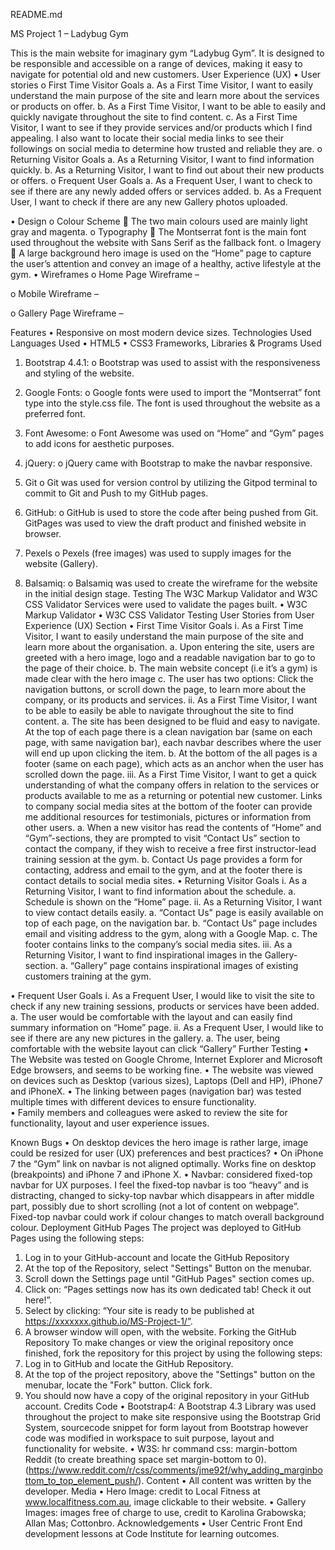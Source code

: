 README.md

MS Project 1 – Ladybug Gym


This is the main website for imaginary gym “Ladybug Gym”. It is designed to be responsible and accessible on a range of devices, making it easy to navigate for potential old and new customers.
User Experience (UX)
•	User stories
o	First Time Visitor Goals
a.	As a First Time Visitor, I want to easily understand the main purpose of the site and learn more about the services or products on offer.
b.	As a First Time Visitor, I want to be able to easily and quickly navigate throughout the site to find content.
c.	As a First Time Visitor, I want to see if they provide services and/or products which I find appealing. I also want to locate their social media links to see their followings on social media to determine how trusted and reliable they are.
o	Returning Visitor Goals
a.	As a Returning Visitor, I want to find information quickly.
b.	As a Returning Visitor, I want to find out about their new products or offers.
o	Frequent User Goals
a.	As a Frequent User, I want to check to see if there are any newly added offers or services added.
b.	As a Frequent User, I want to check if there are any new Gallery photos uploaded.

•	Design
o	Colour Scheme
	The two main colours used are mainly light gray and magenta.
o	Typography
	The Montserrat font is the main font used throughout the website with Sans Serif as the fallback font.
o	Imagery
	 A large background hero image is used on the “Home” page to capture the user’s attention and convey an image of a healthy, active lifestyle at the gym.
•	Wireframes
o	Home Page Wireframe – 
  


o	Mobile Wireframe – 
                          




o	Gallery Page Wireframe – 
                            
 
Features
•	Responsive on most modern device sizes.
Technologies Used
Languages Used
•	HTML5
•	CSS3
Frameworks, Libraries & Programs Used
1.	Bootstrap 4.4.1:
o	Bootstrap was used to assist with the responsiveness and styling of the website.
2.	Google Fonts:
o	Google fonts were used to import the “Montserrat” font type into the style.css file. The font is used throughout the website as a preferred font. 
3.	Font Awesome:
o	Font Awesome was used on “Home” and “Gym” pages to add icons for aesthetic purposes. 
4.	jQuery:
o	jQuery came with Bootstrap to make the navbar responsive.
5.	Git
o	Git was used for version control by utilizing the Gitpod terminal to commit to Git and Push to my GitHub pages.

6.	GitHub:
o	GitHub is used to store the code after being pushed from Git. GitPages was used to view the draft product and finished website in browser.
7.	Pexels
o	Pexels (free images) was used to supply images for the website (Gallery).
8.	Balsamiq:
o	Balsamiq was used to create the wireframe for the website in the initial design stage.
Testing
The W3C Markup Validator and W3C CSS Validator Services were used to validate the pages built. 
•	W3C Markup Validator 
•	W3C CSS Validator 
Testing User Stories from User Experience (UX) Section
•	First Time Visitor Goals
i.	As a First Time Visitor, I want to easily understand the main purpose of the site and learn more about the organisation.
a.	Upon entering the site, users are greeted with a hero image, logo and a readable navigation bar to go to the page of their choice. 
b.	The main website concept (i.e it’s a gym) is made clear with the hero image
c.	The user has two options: Click the navigation buttons, or scroll down the page, to learn more about the company, or its products and services.
ii.	As a First Time Visitor, I want to be able to easily be able to navigate throughout the site to find content.
a.	The site has been designed to be fluid and easy to navigate. At the top of each page there is a clean navigation bar (same on each page, with same navigation bar), each navbar describes where the user will end up upon clicking the item.
b.	At the bottom of the all pages is a footer (same on each page), which acts as an anchor when the user has scrolled down the page. 
iii.	As a First Time Visitor, I want to get a quick understanding of what the company offers in relation to the services or products available to me as a returning or potential new customer. Links to company social media sites at the bottom of the footer can provide me additional resources for testimonials, pictures or information from other users. 
a.	When a new visitor has read the contents of “Home” and “Gym”-sections, they are prompted to visit “Contact Us” section to contact the company, if they wish to receive a free first instructor-lead training session at the gym. 
b.	Contact Us page provides a form for contacting, address and email to the gym, and at the footer there is contact details to social media sites. 
•	Returning Visitor Goals
i.	As a Returning Visitor, I want to find information about the schedule. 
a.	Schedule is shown on the “Home” page.
ii.	As a Returning Visitor, I want to view contact details easily.
a.	“Contact Us" page is easily available on top of each page, on the navigation bar.
b.	“Contact Us” page includes email and visiting address to the gym, along with a Google Map. 
c.	The footer contains links to the company’s social media sites.
iii.	As a Returning Visitor, I want to find inspirational images in the Gallery-section.
a.	“Gallery” page contains inspirational images of existing customers training at the gym.

•	Frequent User Goals
i.	As a Frequent User, I would like to visit the site to check if any new training sessions, products or services have been added. 
a.	The user would be comfortable with the layout and can easily find summary information on “Home” page. 
ii.	As a Frequent User, I would like to see if there are any new pictures in the gallery.
a.	The user, being comfortable with the website layout can click “Gallery”
Further Testing
•	The Website was tested on Google Chrome, Internet Explorer and Microsoft Edge browsers, and seems to be working fine.
•	The website was viewed on devices such as Desktop (various sizes), Laptops (Dell and HP), iPhone7 and iPhoneX.
•	The linking between pages (navigation bar) was tested multiple times with different devices to ensure functionality.  
•	Family members and colleagues were asked to review the site for functionality, layout and user experience issues.

Known Bugs
•	On desktop devices the hero image is rather large, image could be resized for user (UX) preferences and best practices? 
•	On iPhone 7 the “Gym” link on navbar is not aligned optimally. Works fine on desktop (breakpoints) and iPhone 7 and iPhone X. 
•	Navbar: considered fixed-top navbar for UX purposes. I feel the fixed-top navbar is too “heavy” and is distracting, changed to sicky-top navbar which disappears in after middle part, possibly due to short scrolling (not a lot of content on webpage”. Fixed-top navbar could work if colour changes to match overall background colour. 
Deployment
GitHub Pages
The project was deployed to GitHub Pages using the following steps:
1.	Log in to your GitHub-account and locate the GitHub Repository
2.	At the top of the Repository,  select "Settings" Button on the menubar.
3.	Scroll down the Settings page until "GitHub Pages" section comes up.
4.	Click on: “Pages settings now has its own dedicated tab! Check it out here!”.
5.	Select by clicking: “Your site is ready to be published at https://xxxxxxx.github.io/MS-Project-1/”.
6.	A browser window will open, with the website. 
Forking the GitHub Repository
To make changes or view the original repository once finished, fork the repository for this project by using the following steps:
1.	Log in to GitHub and locate the GitHub Repository.
2.	At the top of the project repository, above the "Settings" button on the menubar, locate the "Fork" button. Click fork.
3.	You should now have a copy of the original repository in your GitHub account.
Credits
Code
•	Bootstrap4: A Bootstrap 4.3 Library was used throughout the project to make site responsive using the Bootstrap Grid System, sourcecode snippet for form layout from Bootstrap however code was modified in workspace to suit purpose, layout and functionality for website.
•	W3S: hr command css: margin-bottom Reddit (to create breathing space set margin-bottom to 0). (https://www.reddit.com/r/css/comments/jme92f/why_adding_marginbottom_to_top_element_push/).
Content
•	All content was written by the developer.
Media
•	Hero Image: credit to Local Fitness at www.localfitness.com.au, image clickable to their website.
•	Gallery Images: images free of charge to use, credit to Karolina Grabowska; Allan Mas; Cottonbro.
Acknowledgements
•	User Centric Front End development lessons at Code Institute for learning outcomes. 



